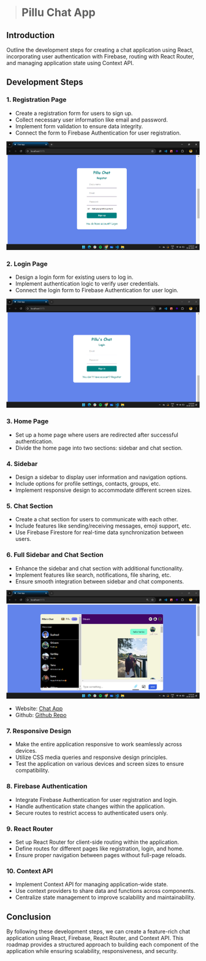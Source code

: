 ># Pillu Chat App 

## Introduction
Outline the development steps for creating a chat application using React, incorporating user authentication with Firebase, routing with React Router, and managing application state using Context API.

## Development Steps

### 1. Registration Page
- Create a registration form for users to sign up.
- Collect necessary user information like email and password.
- Implement form validation to ensure data integrity.
- Connect the form to Firebase Authentication for user registration.

![Ragestar](./Chat%20app/src/img/Register.png)


### 2. Login Page
- Design a login form for existing users to log in.
- Implement authentication logic to verify user credentials.
- Connect the login form to Firebase Authentication for user login.

![Login](./Chat%20app/src/img/Login.png)

### 3. Home Page
- Set up a home page where users are redirected after successful authentication.
- Divide the home page into two sections: sidebar and chat section.

### 4. Sidebar
- Design a sidebar to display user information and navigation options.
- Include options for profile settings, contacts, groups, etc.
- Implement responsive design to accommodate different screen sizes.

### 5. Chat Section
- Create a chat section for users to communicate with each other.
- Include features like sending/receiving messages, emoji support, etc.
- Use Firebase Firestore for real-time data synchronization between users.

### 6. Full Sidebar and Chat Section
- Enhance the sidebar and chat section with additional functionality.
- Implement features like search, notifications, file sharing, etc.
- Ensure smooth integration between sidebar and chat components.

![Full sidrbar and chat section](./Chat%20app/src/img/main.png)

- Website: [Chat App](https://chat-app-five-rouge.vercel.app/)
- Github: [Github Repo](https://github.com/susheelvishwa/Chat-app/tree/main/Chat%20app)

### 7. Responsive Design
- Make the entire application responsive to work seamlessly across devices.
- Utilize CSS media queries and responsive design principles.
- Test the application on various devices and screen sizes to ensure compatibility.

### 8. Firebase Authentication
- Integrate Firebase Authentication for user registration and login.
- Handle authentication state changes within the application.
- Secure routes to restrict access to authenticated users only.

### 9. React Router
- Set up React Router for client-side routing within the application.
- Define routes for different pages like registration, login, and home.
- Ensure proper navigation between pages without full-page reloads.

### 10. Context API
- Implement Context API for managing application-wide state.
- Use context providers to share data and functions across components.
- Centralize state management to improve scalability and maintainability.

## Conclusion
By following these development steps, we can create a feature-rich chat application using React, Firebase, React Router, and Context API. This roadmap provides a structured approach to building each component of the application while ensuring scalability, responsiveness, and security.
